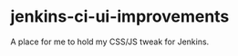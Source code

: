 jenkins-ci-ui-improvements
==========================

A place for me to hold my CSS/JS tweak for Jenkins. 
